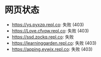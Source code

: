 # 网页状态
- https://ys.pyxzp.repl.co: 失败 (403)
- https://Love.cfvqw.repl.co: 失败 (403)
- https://ssd.zockq.repl.co: 失败
- https://learninggarden.repl.co: 失败 (403)
- https://apping.eywjx.repl.co: 失败 (403)
